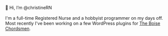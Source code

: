 👋 Hi, I’m @christineRN
<BR><BR>I'm a full-time Registered Nurse and a hobbyist programmer on my days off.
<BR>Most recently I've been working on a few WordPress plugins for <a href="http://www.boisechordsmen.com" target=_blank>The Boise Chordsmen</a>.

<!---
christineRN/christineRN is a ✨ special ✨ repository because its `README.md` (this file) appears on your GitHub profile.
You can click the Preview link to take a look at your changes.
--->
